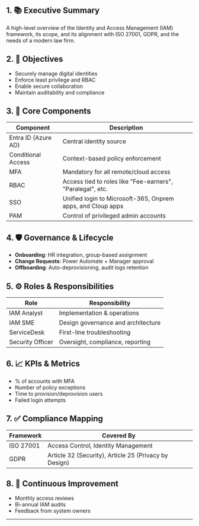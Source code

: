 ## 1. 📚 Executive Summary
A high-level overview of the Identity and Access Management (IAM) framework, its scope, and its alignment with ISO 27001, GDPR, and the needs of a modern law firm.

## 2. 🎯 Objectives
- Securely manage digital identities
- Enforce least privilege and RBAC
- Enable secure collaboration
- Maintain auditability and compliance

## 3. 🧱 Core Components
| Component              | Description                                             |
|------------------------|---------------------------------------------------------|
| Entra ID (Azure AD)    | Central identity source                                 |
| Conditional Access     | Context-based policy enforcement                        |
| MFA                    | Mandatory for all remote/cloud access                   |
| RBAC                   | Access tied to roles like "Fee-earners", "Paralegal", etc.|
| SSO                    | Unified login to Microsoft-365, Onprem apps, and Cloup apps       |
| PAM                    | Control of privileged admin accounts                    |

## 4. 🛡️ Governance & Lifecycle
- **Onboarding**: HR integration, group-based assignment
- **Change Requests**: Power Automate + Manager approval
- **Offboarding**: Auto-deprovisioning, audit logs retention

## 5. ⚙️ Roles & Responsibilities
| Role              | Responsibility                              |
|-------------------|----------------------------------------------|
| IAM Analyst       | Implementation & operations                  |
| IAM SME           | Design governance and architecture           |
| ServiceDesk       | First-line troubleshooting                   |
| Security Officer  | Oversight, compliance, reporting             |

## 6. 📈 KPIs & Metrics
- % of accounts with MFA
- Number of policy exceptions
- Time to provision/deprovision users
- Failed login attempts

## 7. ✅ Compliance Mapping
| Framework | Covered By                                        |
|-----------|---------------------------------------------------|
| ISO 27001 | Access Control, Identity Management               |
| GDPR      | Article 32 (Security), Article 25 (Privacy by Design) |

## 8. 🔄 Continuous Improvement
- Monthly access reviews
- Bi-annual IAM audits
- Feedback from system owners

---
